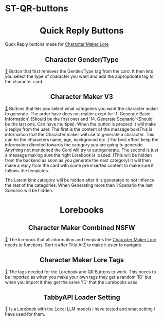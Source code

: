 # ST-QR-buttons

<h1 align='center'>Quick Reply Buttons</h1>


Quck Reply buttons made for [Character Maker Lore](https://chub.ai/characters/Drago87/character-maker-lore-v4-c2bdf3ee5aad)

<h2 align='center'>Character Gender/Type</h2>

[🔗](https://github.com/drago87/ST-Character-Maker/blob/main/Quick%20Reply%20Buttons/Character%20Gender_Type.json)
Button that first removes the Gender/Type tag from the card.
It then lets you select the type of character you want and add the approprioate tag to the character card.

<h2 align='center'>Character Maker V3</h2>

[🔗](https://github.com/drago87/ST-Character-Maker/blob/main/Quick%20Reply%20Buttons/Character%20Maker%20V3.json)
Buttons that lets you select what categories you want the character maker to generate.
The order have does not matter exept for '1. Generate Basic Information' (Should be the first one) and '14. Generate Scenario' (Should be the last one. Can have multiple).
When the putton is pressed it will make 2 replys from the user. The first is the content of the message box(This is information that the Character maker will use to generate a character. This can be the characters name, age, background etc..)
For best effect keep the information directed towards the category you are going to generate. Anything not mentioned the Card will try to autogenerate.
The second is just a messege making sure the right Lorebook is loaded. (This will be hidden from the backend as soon as you generate the next category)
It will then make a reply from the card with some pre inserted content to make sure it follows the templates.

The Latent kink category will be hidden after it is generated to not inflence the rest of the categories.
When Generating more then 1 Scenario the last Scenario will be hidden.

<h1 align='center'>Lorebooks</h1>

<h2 align='center'>Character Maker Combined NSFW</h2>

[🔗](https://github.com/drago87/ST-Character-Maker/blob/main/Lorebooks/Character%20Maker%20Combined%20NSFW.json)
The lorebook that all information and templates the [Character Maker Lore](https://chub.ai/characters/Drago87/character-maker-lore-v4-c2bdf3ee5aad) needs to functions.
Sort it after Title A-Z to make it esier to navigate.

<h2 align='center'>Character Maker Lore Tags</h2>

[🔗](https://github.com/drago87/ST-Character-Maker/blob/main/Character%20Maker%20Lore%20Tags.json)
The tags needed for the Lorebook and QR Buttons to work.
This needs to be imported as when you make your own tags they get a random 'ID' but when you import it they get the same 'ID' that the Lorebooks uses.

<h2 align='center'>TabbyAPI Loader Setting</h2>

[🔗]([https://github.com/drago87/ST-Character-Maker/blob/main/Lorebooks/Character%20Maker%20Combined%20NSFW.json](https://github.com/drago87/ST-Character-Maker/blob/main/Lorebooks/TabbyAPI%20Loader%20Setting.json))
Is a Lorebook with the Local LLM models i have tested and what setting i have used for them.
